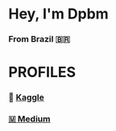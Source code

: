 <h1>Hey, I'm Dpbm</h1>
<h3>From Brazil 🇧🇷</h3>

<h1>PROFILES</h1>
<h3>📖 <a href="https://www.kaggle.com/dpbmanalysis">Kaggle</h3>
<h3>🇲 <a href="https://dpbm.medium.com/">Medium</h3>



